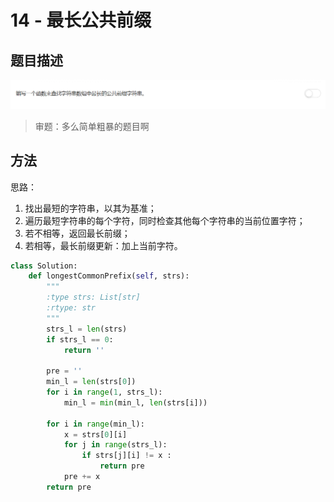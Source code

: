 # 14 - 最长公共前缀

## 题目描述
![problem](images/14.png)

<!-- more -->

>审题：多么简单粗暴的题目啊

## 方法
思路：
1. 找出最短的字符串，以其为基准；
2. 遍历最短字符串的每个字符，同时检查其他每个字符串的当前位置字符；
3. 若不相等，返回最长前缀；
4. 若相等，最长前缀更新：加上当前字符。

```python
class Solution:
    def longestCommonPrefix(self, strs):
        """
        :type strs: List[str]
        :rtype: str
        """
        strs_l = len(strs)
        if strs_l == 0:
            return ''

        pre = ''
        min_l = len(strs[0])
        for i in range(1, strs_l):
            min_l = min(min_l, len(strs[i]))

        for i in range(min_l):
            x = strs[0][i]
            for j in range(strs_l):
                if strs[j][i] != x :
                    return pre
            pre += x
        return pre
```